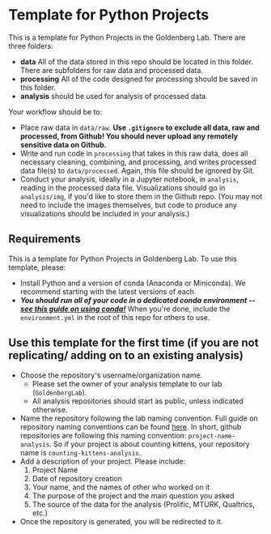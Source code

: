 # Template for Python Projects 
This is a template for Python Projects in the Goldenberg Lab. There are three folders: 

- **data** All of the data stored in this repo should be located in this folder. There are subfolders for raw data and processed data.
- **processing** All of the code designed for processing should be saved in this folder. 
- **analysis** should be used for analysis of processed data. 

Your workflow should be to:
- Place raw data in `data/raw`. **Use `.gitignore` to exclude all data, raw and processed, from Github! You should never upload any remotely sensitive data on Github.**
- Write and run code in `processing` that takes in this raw data, does all necessary cleaning, combining, and processing, and writes processed data file(s) to `data/processed`. Again, this file should be ignored by Git.
- Conduct your analysis, ideally in a Jupyter notebook, in `analysis`, reading in the processed data file. Visualizations should go in `analysis/img`, if you'd like to store them in the Github repo. (You may not need to include the images themselves, but code to produce any visualizations should be included in your analysis.)

## Requirements
This is a template for Python Projects in Goldenberg Lab. To use this template, please:

- Install Python and a version of conda (Anaconda or Miniconda). We recommend starting with the latest versions of each.
- ***You should run all of your code in a dedicated conda environment -- [see this guide on using conda!](conda_environments.md)*** When you're done, include the `environment.yml` in the root of this repo for others to use.

## Use this template for the first time (if you are not replicating/ adding on to an existing analysis)

- Choose the repository's username/organization name.
    - Please set the owner of your analysis template to our lab (`GoldenbergLab`).
    - All analysis repositories should start as public, unless indicated otherwise.
- Name the repository following the lab naming convention. Full guide on repository naming conventions can be found [here](https://github.com/GoldenbergLab/naming-conventions#repository-names). In short, github repositories are following this naming convention: `project-name-analysis`. So if your project is about counting kittens, your repository name is `counting-kittens-analysis`.
- Add a description of your project. Please include:
    1. Project Name
    2. Date of repository creation
    3. Your name, and the names of other who worked on it
    4. The purpose of the project and the main question you asked
    5. The source of the data for the analysis (Prolific, MTURK, Qualtrics, etc.)
- Once the repository is generated, you will be redirected to it.
